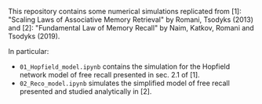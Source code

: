 This repository contains some numerical simulations replicated from [1]: "Scaling Laws of Associative Memory Retrieval" by Romani, Tsodyks (2013) and [2]: "Fundamental Law of Memory Recall" by Naim, Katkov, Romani and Tsodyks (2019). 

In particular:
- `01_Hopfield_model.ipynb` contains the simulation for the Hopfield network model of free recall presented in sec. 2.1 of [1].
- `02_Reco_model.ipynb` simulates the simplified model of free recall presented and studied analytically in [2].